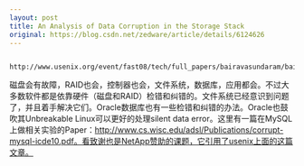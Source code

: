 ```yaml
---
layout: post
title: An Analysis of Data Corruption in the Storage Stack
original: https://blog.csdn.net/zedware/article/details/6124626
---
```

                http://www.usenix.org/event/fast08/tech/full_papers/bairavasundaram/bairavasundaram_html/index.html

磁盘会有故障，RAID也会，控制器也会，文件系统，数据库，应用都会。不过大多数软件都是依靠硬件（磁盘和RAID）检错和纠错的。文件系统已经意识到问题了，并且着手解决它们。Oracle数据库也有一些检错和纠错的办法。Oracle也鼓吹其Unbreakable Linux可以更好的处理silent data error。这里有一篇在MySQL上做相关实验的Paper：http://www.cs.wisc.edu/adsl/Publications/corrupt-mysql-icde10.pdf。看致谢也是NetApp赞助的课题，它引用了usenix上面的这篇文章。            